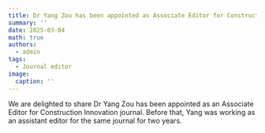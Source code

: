 ```yaml
---
title: Dr Yang Zou has been appointed as Associate Editor for Construction Innovation
summary: ''
date: 2025-03-04
math: true
authors:
  - admin
tags:
  - Journal editor
image:
  caption: ''
---
```


We are delighted to share Dr Yang Zou has been appointed as an Associate Editor for Construction Innovation journal. Before that, Yang was working as an assistant editor for the same journal for two years.